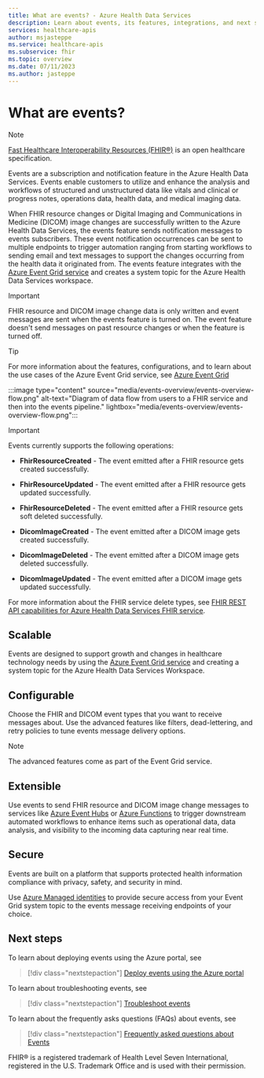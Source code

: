 ```yaml
---
title: What are events? - Azure Health Data Services
description: Learn about events, its features, integrations, and next steps.
services: healthcare-apis
author: msjasteppe
ms.service: healthcare-apis
ms.subservice: fhir
ms.topic: overview
ms.date: 07/11/2023
ms.author: jasteppe
---
```


# What are events?

> [!NOTE]
> [Fast Healthcare Interoperability Resources (FHIR&#174;)](https://www.hl7.org/fhir/) is an open healthcare specification.

Events are a subscription and notification feature in the Azure Health Data Services. Events enable customers to utilize and enhance the analysis and workflows of structured and unstructured data like vitals and clinical or progress notes, operations data, health data, and medical imaging data. 

When FHIR resource changes or Digital Imaging and Communications in Medicine (DICOM) image changes are successfully written to the Azure Health Data Services, the events feature sends notification messages to events subscribers. These event notification occurrences can be sent to multiple endpoints to trigger automation ranging from starting workflows to sending email and text messages to support the changes occurring from the health data it originated from. The events feature integrates with the [Azure Event Grid service](../../event-grid/overview.md) and creates a system topic for the Azure Health Data Services workspace.

> [!IMPORTANT]
> FHIR resource and DICOM image change data is only written and event messages are sent when the events feature is turned on. The event feature doesn't send messages on past resource changes or when the feature is turned off.

> [!TIP]
> For more information about the features, configurations, and to learn about the use cases of the Azure Event Grid service, see [Azure Event Grid](../../event-grid/overview.md)

:::image type="content" source="media/events-overview/events-overview-flow.png" alt-text="Diagram of data flow from users to a FHIR service and then into the events pipeline." lightbox="media/events-overview/events-overview-flow.png":::

> [!IMPORTANT]
> Events currently supports the following operations:
>
> * **FhirResourceCreated** - The event emitted after a FHIR resource gets created successfully.
>
> * **FhirResourceUpdated** - The event emitted after a FHIR resource gets updated successfully.
>
> * **FhirResourceDeleted** - The event emitted after a FHIR resource gets soft deleted successfully.
> 
> * **DicomImageCreated** - The event emitted after a DICOM image gets created successfully.
> 
> * **DicomImageDeleted** - The event emitted after a DICOM image gets deleted successfully.
> 
> - **DicomImageUpdated** - The event emitted after a DICOM image gets updated successfully.
> 
> For more information about the FHIR service delete types, see [FHIR REST API capabilities for Azure Health Data Services FHIR service](../../healthcare-apis/fhir/fhir-rest-api-capabilities.md).

## Scalable

Events are designed to support growth and changes in healthcare technology needs by using the [Azure Event Grid service](../../event-grid/overview.md) and creating a system topic for the Azure Health Data Services Workspace.

## Configurable

Choose the FHIR and DICOM event types that you want to receive messages about. Use the advanced features like filters, dead-lettering, and retry policies to tune events message delivery options. 

> [!NOTE]
> The advanced features come as part of the Event Grid service. 

## Extensible

Use events to send FHIR resource and DICOM image change messages to services like [Azure Event Hubs](../../event-hubs/event-hubs-about.md) or [Azure Functions](../../azure-functions/functions-overview.md) to trigger downstream automated workflows to enhance items such as operational data, data analysis, and visibility to the incoming data capturing near real time.
 
## Secure

Events are built on a platform that supports protected health information compliance with privacy, safety, and security in mind.

Use [Azure Managed identities](../../active-directory/managed-identities-azure-resources/overview.md) to provide secure access from your Event Grid system topic to the events message receiving endpoints of your choice. 

## Next steps

To learn about deploying events using the Azure portal, see

> [!div class="nextstepaction"]
> [Deploy events using the Azure portal](events-deploy-portal.md)

To learn about troubleshooting events, see

> [!div class="nextstepaction"]
> [Troubleshoot events](events-troubleshooting-guide.md)

To learn about the frequently asks questions (FAQs) about events, see
 
> [!div class="nextstepaction"]
> [Frequently asked questions about Events](events-faqs.md)

FHIR&#174; is a registered trademark of Health Level Seven International, registered in the U.S. Trademark Office and is used with their permission.
